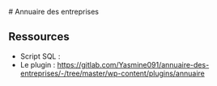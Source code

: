 # Annuaire des entreprises

## Ressources
* Script SQL : 
* Le plugin : https://gitlab.com/Yasmine091/annuaire-des-entreprises/-/tree/master/wp-content/plugins/annuaire